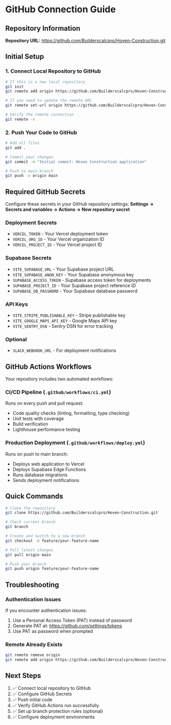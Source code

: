 # GitHub Connection Guide

## Repository Information
**Repository URL:** https://github.com/Builderscalcpro/Hoven-Construction.git

## Initial Setup

### 1. Connect Local Repository to GitHub

```bash
# If this is a new local repository
git init
git remote add origin https://github.com/Builderscalcpro/Hoven-Construction.git

# If you need to update the remote URL
git remote set-url origin https://github.com/Builderscalcpro/Hoven-Construction.git

# Verify the remote connection
git remote -v
```

### 2. Push Your Code to GitHub

```bash
# Add all files
git add .

# Commit your changes
git commit -m "Initial commit: Hoven Construction application"

# Push to main branch
git push -u origin main
```

## Required GitHub Secrets

Configure these secrets in your GitHub repository settings:
**Settings → Secrets and variables → Actions → New repository secret**

### Deployment Secrets
- `VERCEL_TOKEN` - Your Vercel deployment token
- `VERCEL_ORG_ID` - Your Vercel organization ID
- `VERCEL_PROJECT_ID` - Your Vercel project ID

### Supabase Secrets
- `VITE_SUPABASE_URL` - Your Supabase project URL
- `VITE_SUPABASE_ANON_KEY` - Your Supabase anonymous key
- `SUPABASE_ACCESS_TOKEN` - Supabase access token for deployments
- `SUPABASE_PROJECT_ID` - Your Supabase project reference ID
- `SUPABASE_DB_PASSWORD` - Your Supabase database password

### API Keys
- `VITE_STRIPE_PUBLISHABLE_KEY` - Stripe publishable key
- `VITE_GOOGLE_MAPS_API_KEY` - Google Maps API key
- `VITE_SENTRY_DSN` - Sentry DSN for error tracking

### Optional
- `SLACK_WEBHOOK_URL` - For deployment notifications

## GitHub Actions Workflows

Your repository includes two automated workflows:

### CI/CD Pipeline (`.github/workflows/ci.yml`)
Runs on every push and pull request:
- Code quality checks (linting, formatting, type checking)
- Unit tests with coverage
- Build verification
- Lighthouse performance testing

### Production Deployment (`.github/workflows/deploy.yml`)
Runs on push to main branch:
- Deploys web application to Vercel
- Deploys Supabase Edge Functions
- Runs database migrations
- Sends deployment notifications

## Quick Commands

```bash
# Clone the repository
git clone https://github.com/Builderscalcpro/Hoven-Construction.git

# Check current branch
git branch

# Create and switch to a new branch
git checkout -b feature/your-feature-name

# Pull latest changes
git pull origin main

# Push your branch
git push origin feature/your-feature-name
```

## Troubleshooting

### Authentication Issues
If you encounter authentication issues:
1. Use a Personal Access Token (PAT) instead of password
2. Generate PAT at: https://github.com/settings/tokens
3. Use PAT as password when prompted

### Remote Already Exists
```bash
git remote remove origin
git remote add origin https://github.com/Builderscalcpro/Hoven-Construction.git
```

## Next Steps

1. ✅ Connect local repository to GitHub
2. ✅ Configure GitHub Secrets
3. ✅ Push initial code
4. ✅ Verify GitHub Actions run successfully
5. ✅ Set up branch protection rules (optional)
6. ✅ Configure deployment environments
